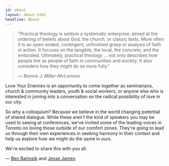 ```yaml
---
id: about
layout: about.html
headline: About
---
```


> "Practical theology is seldom a systematic enterprise, aimed at the ordering of beliefs about God, the church, or classic texts. More often it is an open-ended, contingent, unfinished grasp or analysis of faith in action. It focuses on the tangible, the local, the concrete, and the embodied. Ultimately, practical theology ... not only describes how people live as people of faith in communities and society. It also considers how they might do so more fully."
>
> <cite>&mdash; Bonnie J. Miller-McLemore</cite>

Love Your Enemies is an opportunity to come together as seminarians, church & community leaders, youth & social workers, or anyone else who is interested in joining into a conversation on the radical possibility of love in our city.

So why a colloquium? Because we believe in the world changing potential of shared dialogue. While these aren't the kind of speakers you may be used to seeing at conferences, we've invited some of the leading voices in Toronto on loving those outside of our comfort zones. They're going to lead us through their own experiences in seeking harmony in their context and help us explore how we might do the same in ours.

We're excited to share this with you all.

&mdash; [Ben Bartosik](http://twitter.com/benbartosik) and [Jesse James](https://www.facebook.com/jessedavidjames?fref=ts)
